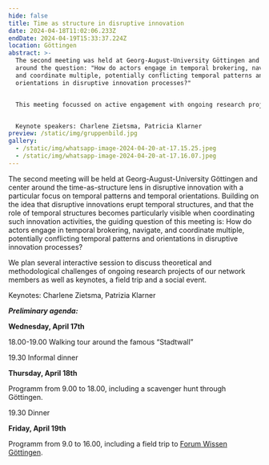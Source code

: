 ```yaml
---
hide: false
title: Time as structure in disruptive innovation
date: 2024-04-18T11:02:06.233Z
endDate: 2024-04-19T15:33:37.224Z
location: Göttingen
abstract: >-
  The second meeting was held at Georg-August-University Göttingen and center
  around the question: "How do actors engage in temporal brokering, navigate,
  and coordinate multiple, potentially conflicting temporal patterns and
  orientations in disruptive innovation processes?"


  This meeting focussed on active engagement with ongoing research projects of network members and featured a field trip to Forum Wissen.


  Keynote speakers: Charlene Zietsma, Patricia Klarner
preview: /static/img/gruppenbild.jpg
gallery:
  - /static/img/whatsapp-image-2024-04-20-at-17.15.25.jpeg
  - /static/img/whatsapp-image-2024-04-20-at-17.16.07.jpeg
---
```

The second meeting will be held at Georg-August-University Göttingen and center around the time-as-structure lens in disruptive innovation with a particular focus on temporal patterns and temporal orientations. Building on the idea that disruptive innovations erupt temporal structures, and that the role of temporal structures becomes particularly visible when coordinating such innovation activities, the guiding question of this meeting is: How do actors engage in temporal brokering, navigate, and coordinate multiple, potentially conflicting temporal patterns and orientations in disruptive innovation processes?

We plan several interactive session to discuss theoretical and methodological challenges of ongoing research projects of our network members as well as keynotes, a field trip and a social event.

Keynotes: Charlene Zietsma, Patrizia Klarner

***Preliminary agenda:***

**Wednesday, April 17th**

18.00-19.00 Walking tour around the famous “Stadtwall”

19.30  Informal dinner

**Thursday, April 18th**

Programm from 9.00 to 18.00, including a scavenger hunt through Göttingen.

19.30 Dinner

**Friday, April 19th**

Programm from 9.0 to 16.00, including a field trip to [Forum Wissen Göttingen](https://www.forum-wissen.de/).

